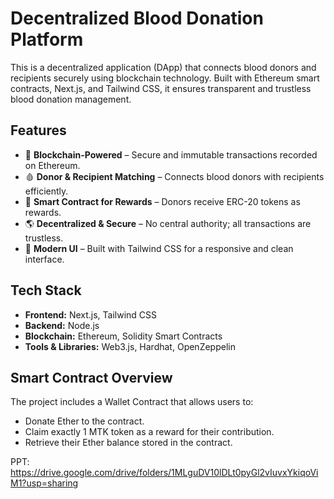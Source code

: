 # Decentralized Blood Donation Platform

This is a decentralized application (DApp) that connects blood donors and recipients securely using blockchain technology. Built with Ethereum smart contracts, Next.js, and Tailwind CSS, it ensures transparent and trustless blood donation management.

## Features

 - 🔗 **Blockchain-Powered** – Secure and immutable transactions recorded on Ethereum.
 - 🩸 **Donor & Recipient Matching** – Connects blood donors with recipients efficiently.
 - 🔐 **Smart Contract for Rewards** – Donors receive ERC-20 tokens as rewards.
 - 🌎 **Decentralized & Secure** – No central authority; all transactions are trustless.
 - 🎨 **Modern UI** – Built with Tailwind CSS for a responsive and clean interface.

## Tech Stack

 - **Frontend:** Next.js, Tailwind CSS
 - **Backend:** Node.js
 - **Blockchain:** Ethereum, Solidity Smart Contracts
 - **Tools & Libraries:** Web3.js, Hardhat, OpenZeppelin

## Smart Contract Overview

The project includes a Wallet Contract that allows users to:
 - Donate Ether to the contract.
 - Claim exactly 1 MTK token as a reward for their contribution.
 - Retrieve their Ether balance stored in the contract.

PPT: https://drive.google.com/drive/folders/1MLguDV10lDLt0pyGl2vIuvxYkiqoViM1?usp=sharing
